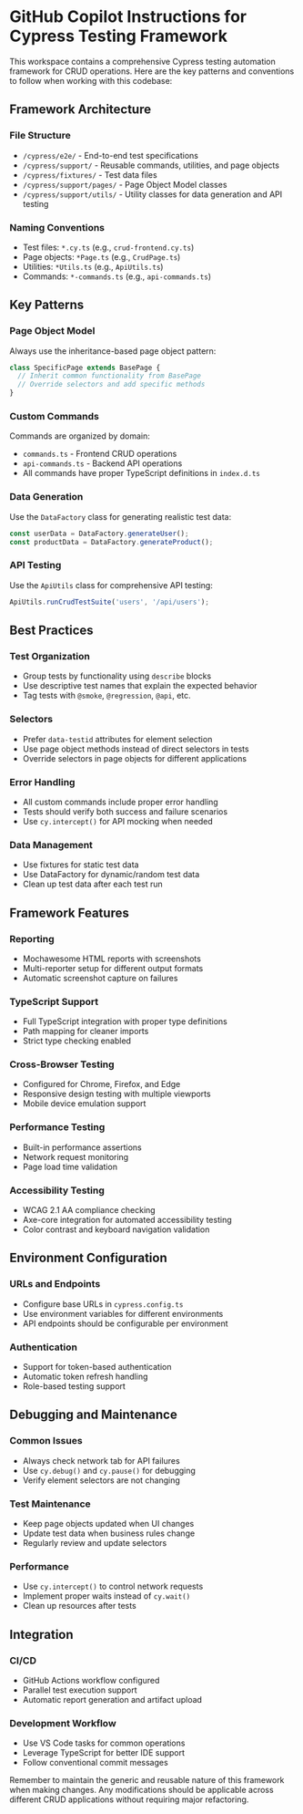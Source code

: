 # GitHub Copilot Instructions for Cypress Testing Framework

This workspace contains a comprehensive Cypress testing automation framework for CRUD operations. Here are the key patterns and conventions to follow when working with this codebase:

## Framework Architecture

### File Structure
- `/cypress/e2e/` - End-to-end test specifications
- `/cypress/support/` - Reusable commands, utilities, and page objects
- `/cypress/fixtures/` - Test data files
- `/cypress/support/pages/` - Page Object Model classes
- `/cypress/support/utils/` - Utility classes for data generation and API testing

### Naming Conventions
- Test files: `*.cy.ts` (e.g., `crud-frontend.cy.ts`)
- Page objects: `*Page.ts` (e.g., `CrudPage.ts`)
- Utilities: `*Utils.ts` (e.g., `ApiUtils.ts`)
- Commands: `*-commands.ts` (e.g., `api-commands.ts`)

## Key Patterns

### Page Object Model
Always use the inheritance-based page object pattern:
```typescript
class SpecificPage extends BasePage {
  // Inherit common functionality from BasePage
  // Override selectors and add specific methods
}
```

### Custom Commands
Commands are organized by domain:
- `commands.ts` - Frontend CRUD operations
- `api-commands.ts` - Backend API operations
- All commands have proper TypeScript definitions in `index.d.ts`

### Data Generation
Use the `DataFactory` class for generating realistic test data:
```typescript
const userData = DataFactory.generateUser();
const productData = DataFactory.generateProduct();
```

### API Testing
Use the `ApiUtils` class for comprehensive API testing:
```typescript
ApiUtils.runCrudTestSuite('users', '/api/users');
```

## Best Practices

### Test Organization
- Group tests by functionality using `describe` blocks
- Use descriptive test names that explain the expected behavior
- Tag tests with `@smoke`, `@regression`, `@api`, etc.

### Selectors
- Prefer `data-testid` attributes for element selection
- Use page object methods instead of direct selectors in tests
- Override selectors in page objects for different applications

### Error Handling
- All custom commands include proper error handling
- Tests should verify both success and failure scenarios
- Use `cy.intercept()` for API mocking when needed

### Data Management
- Use fixtures for static test data
- Use DataFactory for dynamic/random test data
- Clean up test data after each test run

## Framework Features

### Reporting
- Mochawesome HTML reports with screenshots
- Multi-reporter setup for different output formats
- Automatic screenshot capture on failures

### TypeScript Support
- Full TypeScript integration with proper type definitions
- Path mapping for cleaner imports
- Strict type checking enabled

### Cross-Browser Testing
- Configured for Chrome, Firefox, and Edge
- Responsive design testing with multiple viewports
- Mobile device emulation support

### Performance Testing
- Built-in performance assertions
- Network request monitoring
- Page load time validation

### Accessibility Testing
- WCAG 2.1 AA compliance checking
- Axe-core integration for automated accessibility testing
- Color contrast and keyboard navigation validation

## Environment Configuration

### URLs and Endpoints
- Configure base URLs in `cypress.config.ts`
- Use environment variables for different environments
- API endpoints should be configurable per environment

### Authentication
- Support for token-based authentication
- Automatic token refresh handling
- Role-based testing support

## Debugging and Maintenance

### Common Issues
- Always check network tab for API failures
- Use `cy.debug()` and `cy.pause()` for debugging
- Verify element selectors are not changing

### Test Maintenance
- Keep page objects updated when UI changes
- Update test data when business rules change
- Regularly review and update selectors

### Performance
- Use `cy.intercept()` to control network requests
- Implement proper waits instead of `cy.wait()`
- Clean up resources after tests

## Integration

### CI/CD
- GitHub Actions workflow configured
- Parallel test execution support
- Automatic report generation and artifact upload

### Development Workflow
- Use VS Code tasks for common operations
- Leverage TypeScript for better IDE support
- Follow conventional commit messages

Remember to maintain the generic and reusable nature of this framework when making changes. Any modifications should be applicable across different CRUD applications without requiring major refactoring.
